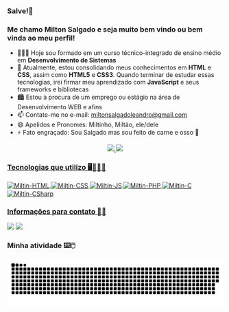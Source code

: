 ### Salve!👋 
### Me chamo Milton Salgado e seja muito bem vindo ou bem vinda ao meu perfil!

- 🧑🏻‍💻 Hoje sou formado em um curso técnico-integrado de ensino médio em **Desenvolvimento de Sistemas**
- 📖 Atualmente, estou consolidando meus conhecimentos em **HTML** e **CSS**, assim como **HTML5** e **CSS3**. Quando terminar de estudar essas tecnologias, irei firmar meu aprendizado com **JavaScript** e seus frameworks e bibliotecas
- 🏙️ Estou à procura de um emprego ou estágio na área de Desenvolvimento WEB e afins
- 📫 Contate-me no e-mail: miltonsalgadoleandro@gmail.com
- 😄 Apelidos e Pronomes: Miltinho, Miltão, ele/dele
- ⚡ Fato engraçado: Sou Salgado mas sou feito de carne e osso 🤣

<div align="center">
  <a href="https://github.com/miltinsalgado">
  <img height="180em" src="https://github-readme-stats.vercel.app/api?username=miltinsalgado&show_icons=true&theme=tokyonight&include_all_commits=true&count_private=true">
  <img height="180em" src="https://github-readme-stats.vercel.app/api/top-langs/?username=miltinsalgado&layout=compact&langs_count=7&theme=tokyonight">
</div>
 
### Tecnologias que utilizo 🖥️🧑🏻‍💻 
<div style="display: inline_block">
  <img align="center" alt="Miltin-HTML" height="30" width="40" src="https://cdn.jsdelivr.net/gh/devicons/devicon/icons/html5/html5-original.svg">
  <img align="center" alt="Miltin-CSS" height="30" width="40" src="https://cdn.jsdelivr.net/gh/devicons/devicon/icons/css3/css3-original.svg">
  <img align="center" alt="Miltin-JS" height="30" width="40" src="https://cdn.jsdelivr.net/gh/devicons/devicon/icons/javascript/javascript-original.svg">
  <img align="center" alt="Miltin-PHP" height="60" width="40" src="https://cdn.jsdelivr.net/gh/devicons/devicon/icons/php/php-original.svg">
  <img align="center" alt="Miltin-C" height="30" width="40" src="https://cdn.jsdelivr.net/gh/devicons/devicon/icons/c/c-original.svg" />
  <img align="center" alt="Miltin-CSharp" height="30" width="40" src="https://cdn.jsdelivr.net/gh/devicons/devicon/icons/csharp/csharp-original.svg">
</div>

### Informações para contato 📧📨
<div>
  <a href="mailto:miltonsalgadoleandro@gmail.com"><img src="https://img.shields.io/badge/Gmail-D14836?style=for-the-badge&logo=gmail&logoColor=white" target="_blank"></a>
  <a href="https://www.linkedin.com/in/milton-salgado-0630a1215" target="_blank"><img src="https://img.shields.io/badge/-LinkedIn-%230077B5?style=for-the-badge&logo=linkedin&logoColor=white"></a>
</div>

### Minha atividade ⌨️🖱️
![Snake animation](https://github.com/miltinsalgado/miltinsalgado/blob/output/github-contribution-grid-snake.svg)
